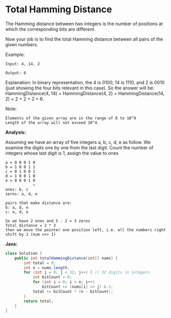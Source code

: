 # Total Hamming Distance

The Hamming distance between two integers is the number of positions at which the corresponding bits are different.

Now your job is to find the total Hamming distance between all pairs of the given numbers.

Example:

    Input: 4, 14, 2

    Output: 6

Explanation: In binary representation, the 4 is 0100, 14 is 1110, and 2 is 0010 (just
showing the four bits relevant in this case). So the answer will be:
HammingDistance(4, 14) + HammingDistance(4, 2) + HammingDistance(14, 2) = 2 + 2 + 2 = 6.

Note:

    Elements of the given array are in the range of 0 to 10^9
    Length of the array will not exceed 10^4.

**Analysis:**

Assuming we have an array of five integers a, b, c, d, e as follow.
We examine the digits one by one from the last digit.
Count the number of integers whose last digit is 1, assign the value to ones

    a = 0 0 0 1 0
    b = 1 0 0 1 1
    c = 0 1 0 0 1
    d = 1 0 0 1 0
    e = 0 0 0 1 0
                ↑
    ones: b, c
    zeros: a, d, e

    pairs that make distance are:
    b: a, d, e
    c: a, d, e

    So we have 2 ones and 5 - 2 = 3 zeros
    Total distance = 2 * 3
    then we move the pointer one position left, i.e. all the numbers right shift by 1 (num >>> 1)

**Java:**
```java
class Solution {
    public int totalHammingDistance(int[] nums) {
        int total = 0;
        int n = nums.length;
        for (int j = 0; j < 32; j++) { // 32 digits in integers
            int bitCount = 0;
            for (int i = 0; i < n; i++)
                bitCount += (nums[i] >> j) & 1;
            total += bitCount * (n - bitCount);
        }
        return total;
    }
}
```
